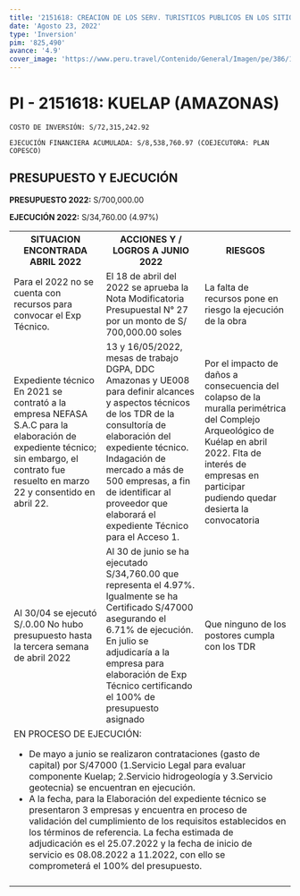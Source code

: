 ```yaml
---
title: '2151618: CREACION DE LOS SERV. TURISTICOS PUBLICOS EN LOS SITIOS ARQ. DE YALAPE, KARAJIA, LAGUNA DE LOS CONDORES, MAKCRO, TELLA, KUELAP, REVASH, OLAN, LA CONGONA Y CORREDOR TURISTICO DEL ALTO UTCUBAMBA, EN LAS PROVINCIAS DE CHACHAPOYAS Y LUYA-REGION AMAZONAS'
date: 'Agosto 23, 2022'
type: 'Inversion'
pim: '825,490'
avance: '4.9'
cover_image: 'https://www.peru.travel/Contenido/General/Imagen/pe/386/1.1/kuelap-fortaleza.jpg'
---
```


# PI - 2151618: KUELAP (AMAZONAS)

`COSTO DE INVERSIÓN: S/72,315,242.92`

`EJECUCIÓN FINANCIERA ACUMULADA: S/8,538,760.97 (COEJECUTORA: PLAN COPESCO)`

## PRESUPUESTO Y EJECUCIÓN

**PRESUPUESTO 2022:** S/700,000.00

**EJECUCIÓN 2022:** S/34,760.00 (4.97%)

<table>

<tr>
<th>SITUACION ENCONTRADA ABRIL 2022
</th>
<th>ACCIONES Y / LOGROS A JUNIO 2022</th>
<th>RIESGOS</th>
</tr>

<tr>
<td>Para el 2022 no se cuenta con recursos para convocar el Exp Técnico.</td>
<td>El 18 de abril del 2022 se aprueba la Nota Modificatoria Presupuestal N° 27 por un monto de S/ 700,000.00 soles</td>
<td>La falta de recursos pone en riesgo la ejecución de la obra</td>
</tr>

<tr>
<td>Expediente técnico
En 2021 se contrató a la empresa NEFASA S.A.C para la elaboración de expediente técnico; sin embargo, el contrato fue resuelto en marzo 22 y consentido en abril 22.
</td>
<td>13 y 16/05/2022, mesas de trabajo DGPA, DDC Amazonas y UE008 para definir alcances y aspectos técnicos de los TDR de la consultoría de elaboración del expediente técnico.
Indagación de mercado a más de 500 empresas, a fin de identificar al proveedor que elaborará el expediente Técnico para el Acceso 1.
</td>
<td>Por el impacto de daños a consecuencia del colapso de la muralla perimétrica del Complejo Arqueológico de Kuélap en abril 2022. Flta de interés de empresas en participar pudiendo quedar desierta la convocatoria</td>
</tr>

<tr>
<td>Al 30/04 se ejecutó S/.0.00
 No hubo presupuesto hasta la tercera semana de abril 2022
</td>
<td>Al 30 de junio se ha ejecutado S/34,760.00 que representa el 4.97%. Igualmente se ha Certificado S/47000 asegurando el 6.71% de ejecución. En julio se adjudicaría a la empresa para elaboración de Exp Técnico certificando el 100% de presupuesto asignado</td>
<td>Que ninguno de los postores cumpla con los TDR</td>
</tr>

<tr>
<td colspan="3">EN PROCESO DE EJECUCIÓN: 

* De mayo a junio se realizaron contrataciones (gasto de capital) por S/47000 (1.Servicio Legal para evaluar componente Kuelap; 2.Servicio hidrogeología y 3.Servicio geotecnia) se encuentran en ejecución.
* A la fecha, para la Elaboración del expediente técnico se presentaron 3 empresas y encuentra en proceso de validación del cumplimiento de los requisitos establecidos en los términos de referencia. La fecha estimada de adjudicación es el 25.07.2022 y la fecha de inicio de servicio es 08.08.2022 a 11.2022, con ello se comprometerá el 100% del presupuesto. 
</td>
</tr>

<tr>
<td></td>
<td></td>
<td></td>
</tr>

</table>
